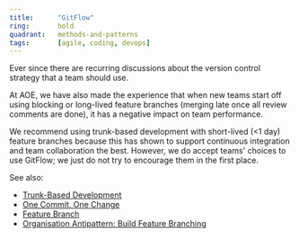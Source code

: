 ```yaml
---
title:      "GitFlow"
ring:       hold
quadrant:   methods-and-patterns
tags:       [agile, coding, devops]
---
```


Ever since there are recurring discussions about the version control strategy that a team should use.

At AOE, we have also made the experience that when new teams start off using blocking or long-lived feature branches (merging late once all review comments are done), it has a negative impact on team performance.

We recommend using trunk-based development with short-lived (<1 day) feature branches because this has shown to support continuous integration and team collaboration the best. However, we do accept teams' choices to use GitFlow; we just do not try to encourage them in the first place.

See also:
* [Trunk-Based Development](https://trunkbaseddevelopment.com/)
* [One Commit, One Change](https://medium.com/@fagnerbrack/one-commit-one-change-3d10b10cebbf)
* [Feature Branch](https://martinfowler.com/bliki/FeatureBranch.html)
* [Organisation Antipattern: Build Feature Branching](https://www.continuousdeliveryconsulting.com/blog/organisation-antipattern-build-feature-branching/)
